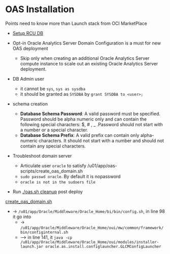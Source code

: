 # OAS Installation
Points need to know more than Launch stack from OCI MarketPlace
- [Setup RCU DB](https://github.com/davidkhala/oracle-analytic/blob/main/OAS/RCU.md)
-  Opt-in Oracle Analytics Server Domain Configuration is a must for new OAS deployment
    - Skip only when creating an additional Oracle Analytics Server compute instance to scale out an existing Oracle Analytics Server deployment.
- DB Admin user
    - it cannot be `sys`, `sys as sysdba`
    - it should be granted as `SYSDBA` by `grant SYSDBA to <user>;`
- schema creation
    - **Database Schema Password**: A valid password must be specified. Password should be alpha numeric only and can contain the following special characters: $, # , _ .Password should not start with a number or a special character.
    - **Database Schema Prefix**: A valid prefix can contain only alpha-numeric characters. It should not start with a number and should not contain any special characters.

- Troubleshoot domain server
    - Articulate user `oracle` to satisfy /u01/app/oas-scripts/create_oas_domain.sh
    - `sudo passwd oracle`. By default it is nopassword
    - `oracle is not in the sudoers file`
        
- Run [./oas.sh cleanup](https://github.com/davidkhala/oracle-PaaS-collection/blob/main/analytic/OAS/oas.sh) post deploy 


[create_oas_domain.sh](https://github.com/davidkhala/oci-oracle-analytics-server/blob/master/terraform/computeinstance/templates/create_oas_domain.sh#L&)
- -> `/u01/app/Oracle/Middleware/Oracle_Home/bi/bin/config.sh`, in line 98 it go into
  - -> `/u01/app/Oracle/Middleware/Oracle_Home/oui/mw/common/framework/bin/configinternal.sh`
  -  --> in line 141, it `java -cp /u01/app/Oracle/Middleware/Oracle_Home/oui/modules/installer-launch.jar oracle.as.install.configlauncher.GLCMConfigLauncher`

